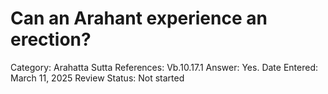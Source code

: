 # Can an Arahant experience an erection?

Category: Arahatta
Sutta References: Vb.10.17.1
Answer: Yes.
Date Entered: March 11, 2025
Review Status: Not started